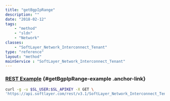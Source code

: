 ```yaml
---
title: "getBgpIpRange"
description: ""
date: "2018-02-12"
tags:
    - "method"
    - "sldn"
    - "Network"
classes:
    - "SoftLayer_Network_Interconnect_Tenant"
type: "reference"
layout: "method"
mainService : "SoftLayer_Network_Interconnect_Tenant"
---
```


### [REST Example](#getBgpIpRange-example) <a href="/article/rest/"><i class="fas fa-question"></i></a> {#getBgpIpRange-example .anchor-link} 
```bash
curl -g -u $SL_USER:$SL_APIKEY -X GET \
'https://api.softlayer.com/rest/v3.1/SoftLayer_Network_Interconnect_Tenant/getBgpIpRange'
```
